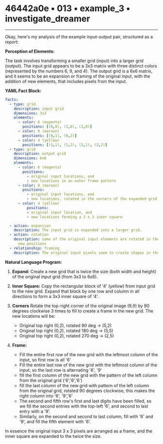 # 46442a0e • 013 • example_3 • investigate_dreamer

---
Okay, here's my analysis of the example input-output pair, structured as a report:

**Perception of Elements:**

The task involves transforming a smaller grid (input) into a larger grid (output). The input grid appears to be a 3x3 matrix with three distinct colors (represented by the numbers 6, 9, and 4). The output grid is a 6x6 matrix, and it seems to be an expansion or framing of the original input, with the addition of new elements, that includes pixels from the input.

**YAML Fact Block:**



```yaml
facts:
  - type: grid
    description: input grid
    dimensions: 3x3
    elements:
      - color: 6 (magenta)
        positions: [(0,0), (1,0), (2,0)]
      - color: 9 (maroon)
        positions: [(0,1), (0,2)]
      - color: 4 (yellow)
        positions: [(1,1), (1,2), (2,1), (2,2)]
  - type: grid
    description: output grid
    dimensions: 6x6
    elements:
      - color: 6 (magenta)
        positions:
          - original input locations, and
          - new locations in an outer frame pattern
      - color: 9 (maroon)
        positions:
          - original input locations, and
          - new locations, rotated in the corners of the expanded grid
      - color: 4 (yellow)
          positions:
          - original input location, and
          - new locations forming a 3 x 3 inner square

  - action: expansion
    description: The input grid is expanded into a larger grid.
  - action: rotation
    description: some of the original input elements are rotated in the
      new positions
  - relationship: framing
    description: The original input pixels seem to create shapes in the center and a frame in the output grid.
```



**Natural Language Program:**

1.  **Expand:** Create a new grid that is twice the size (both width and height) of the original input grid (from 3x3 to 6x6).

2.  **Inner Square:**
    Copy the rectangular block of '4' (yellow) from input grid to the new grid.
    Expand that block by one row and column in all directions to form a 3x3 inner
    square of '4'.

3.  **Corners** Rotate the top-right corner of the original image (9,9) by 90
    degrees clockwise 3 times to fill to create a frame in the new grid. The new locations will be:

    *   Original top right (0,2), rotated 90 deg -> (5,2)
    *   Original top right (0,2), rotated 180 deg -> (5,5)
    *   Original top right (0,2), rotated 270 deg -> (2,5)

4. **Frame:**
    * Fill the entire first row of the new grid with the leftmost column of the input, so first row is all '6'
    * Fill the entire last row of the new grid with the leftmost column of the input, so the last row is alternating '6', '9'
    * fill the first column of the new grid with the pattern of the left column
      from the original grid ('6','6','6')
    * fill the last column of the new grid with pattern of the left column from
      the original grid, rotated 90 degrees clockwise, this makes the right
      column into '6', '9','6'
    * The second and fifth row's first and last digits have been filled, so we fill the second entries with the top-left '6', and second to last entry with a '9'.
    * Similarly, on the second and second to last column, fill with '6' and '9', and fill the fifth element with '6'.

In essence the original input 3 x 3 pixels are arranged as a frame, and the
inner square are expanded to the twice the size.

